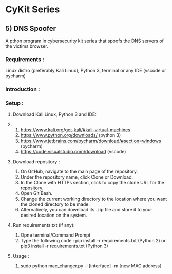 # CyKit Series  
## 5) DNS Spoofer
A pthon program in cybersecurity kit series that spoofs the DNS servers of the victims browser.

### Requirements :
Linux distro (preferably Kali Linux), Python 3, terminal or any IDE (vscode or pycharm)

### Introduction : 

### Setup : 
1. Download Kali Linux, Python 3 and IDE:
2. 1. https://www.kali.org/get-kali/#kali-virtual-machines
   2. https://www.python.org/downloads/ (python 3)
   3. https://www.jetbrains.com/pycharm/download/#section=windows (pycharm)
   3. https://code.visualstudio.com/download (vscode)

3. Download repository :
   1. On GitHub, navigate to the main page of the repository.
   2. Under the repository name, click Clone or Download.
   3. In the Clone with HTTPs section, click to copy the clone URL for the repository.
   4. Open Git Bash.
   5. Change the current working directory to the location where you want the cloned directory to be made.
   6. Alternatively, you can download its .zip file and store it to your desired location on the system.

4. Run requirements.txt (if any): 
   1. Opne terminal/Command Prompt
   2. Type the following code : pip install -r requirements.txt (Python 2) or pip3 install -r requirements.txt (Python 3)

5. Usage : 
   1. sudo python mac_changer.py -i [interface] -m [new MAC address] 

